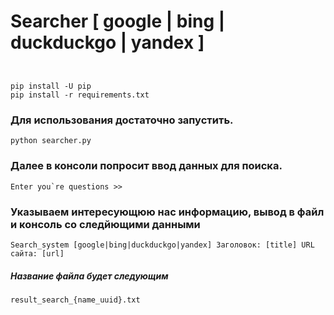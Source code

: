 # Searcher [ google | bing | duckduckgo | yandex ]

###

```

```

### 

```
pip install -U pip
pip install -r requirements.txt
```

### Для использования достаточно запустить.

```
python searcher.py
```

### Далее в консоли попросит ввод данных для поиска.

```
Enter you`re questions >> 
```
### Указываем интересующюю нас информацию, вывод в файл и консоль со следйющими данными

```
Search_system [google|bing|duckduckgo|yandex] Заголовок: [title] URL сайта: [url]
```

##### Название файла будет следующим

```
result_search_{name_uuid}.txt
```

    
